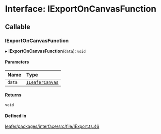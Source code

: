 # Interface: IExportOnCanvasFunction

## Callable

### IExportOnCanvasFunction

▸ **IExportOnCanvasFunction**(`data`): `void`

#### Parameters

| Name | Type |
| :------ | :------ |
| `data` | [`ILeaferCanvas`](ILeaferCanvas.md) |

#### Returns

`void`

#### Defined in

[leafer/packages/interface/src/file/IExport.ts:46](https://github.com/leaferjs/leafer/blob/c7e50b8/packages/interface/src/file/IExport.ts#L46)
